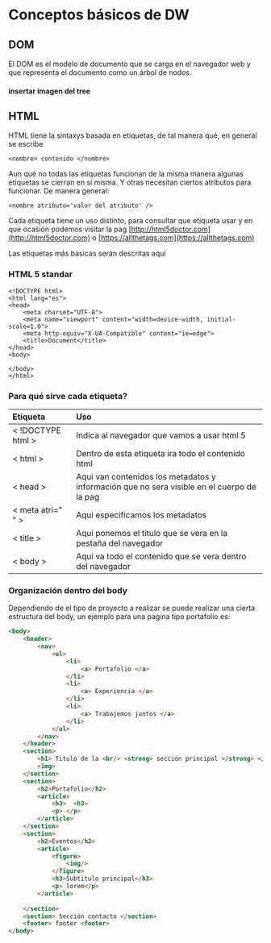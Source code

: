 # Conceptos básicos de DW

## DOM

El DOM es el modelo de documento que se carga en el navegador web y que representa el documento como un árbol de nodos.

#### insertar imagen del tree

## HTML

HTML tiene la sintaxys basada en etiquetas, de tal manera qué, en general se escribe

```markup
<nombre> contenido </nombre>
```

Aun qué no todas las etiquetas funcionan de la misma manera algunas etiquetas se cierran en sí misma. Y otras necesitan ciertos atributos para funcionar. De manera general:

```markup
<nombre atributo='valor del atributo' />
```

Cada etiqueta tiene un uso distinto, para consultar que etiqueta usar y en que ocasión podemos visitar la pag [http://html5doctor.com](http://html5doctor.com) o [https://allthetags.com](https://allthetags.com)

Las etiquetas más basicas serán descritas aquí

### HTML 5 standar

```markup
<!DOCTYPE html>
<html lang="es">
<head>
    <meta charset="UTF-8">
    <meta name="viewport" content="width=device-width, initial-scale=1.0">
    <meta http-equiv="X-UA-Compatible" content="ie=edge">
    <title>Document</title>
</head>
<body>

</body>
</html>
```

### Para qué sirve cada etiqueta?

| Etiqueta | Uso |
| :--- | :--- |
| &lt; !DOCTYPE html &gt; | Indica al navegador que vamos a usar html 5 |
| &lt; html &gt; | Dentro de esta etiqueta ira todo el contenido html |
| &lt; head &gt; | Aqui van contenidos los metadatos y información que no sera visible en el cuerpo de la pag |
| &lt; meta atri=" " &gt; | Aqui especificamos los metadatos |
| &lt; title &gt; | Aqui ponemos el titulo que se vera en la pestaña del navegador |
| &lt; body &gt; | Aqui va todo el contenido que se vera dentro del navegador |

### Organización dentro del body

Dependiendo de el tipo de proyecto a realizar se puede realizar una cierta estructura del body, un ejemplo para una pagina tipo portafolio es:

```html
<body> 
    <header>
        <nav>
            <ul>
                <li>
                    <a> Portafolio </a>
                </li>
                <li>
                    <a> Experiencia </a>
                </li>
                <li>
                    <a> Trabajemos juntos </a>
                </li>
            </ul>
        </nav>
    </header>
    <section>
        <h1> Titulo de la <br/> <strong> sección principal </strong> </h1> 
        <img>
    </section>
    <section>
        <h2>Portafolio</h2> 
        <article>
            <h3>  <h3>
            <p> </p>   
        </article>    
    </section>
    <section>
        <h2>Eventos</h2>
        <article>
            <figure>
                <img/>
            </figure>
            <h3>Subtitulo principal</h3>
            <p> lorem</p>
        </article>
        
    </section>
    <section> Sección contacto </section>
    <footer> footer <footer>
</body>
```

